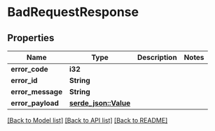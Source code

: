 # BadRequestResponse

## Properties

Name | Type | Description | Notes
------------ | ------------- | ------------- | -------------
**error_code** | **i32** |  | 
**error_id** | **String** |  | 
**error_message** | **String** |  | 
**error_payload** | [**serde_json::Value**](.md) |  | 

[[Back to Model list]](../README.md#documentation-for-models) [[Back to API list]](../README.md#documentation-for-api-endpoints) [[Back to README]](../README.md)


